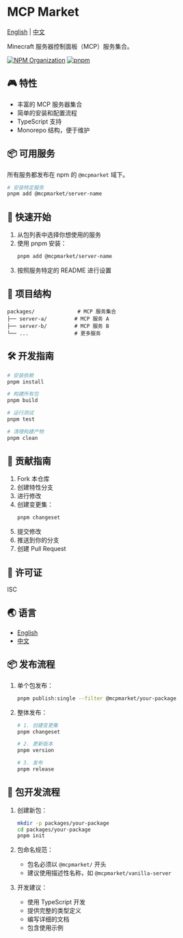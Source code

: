 # MCP Market

[English](README.md) | [中文](README.zh-CN.md)

Minecraft 服务器控制面板（MCP）服务集合。

[![NPM Organization](https://img.shields.io/badge/npm-@mcpmarket-blue.svg)](https://www.npmjs.com/org/mcpmarket)
[![pnpm](https://img.shields.io/badge/maintained%20with-pnpm-cc00ff.svg)](https://pnpm.io/)

## 🎮 特性

- 丰富的 MCP 服务器集合
- 简单的安装和配置流程
- TypeScript 支持
- Monorepo 结构，便于维护

## 📦 可用服务

所有服务都发布在 npm 的 `@mcpmarket` 域下。

```bash
# 安装特定服务
pnpm add @mcpmarket/server-name
```

## 🚀 快速开始

1. 从包列表中选择你想使用的服务
2. 使用 pnpm 安装：
   ```bash
   pnpm add @mcpmarket/server-name
   ```
3. 按照服务特定的 README 进行设置

## 📂 项目结构

```
packages/              # MCP 服务集合
├── server-a/         # MCP 服务 A
├── server-b/         # MCP 服务 B
└── ...               # 更多服务
```

## 🛠 开发指南

```bash
# 安装依赖
pnpm install

# 构建所有包
pnpm build

# 运行测试
pnpm test

# 清理构建产物
pnpm clean
```

## 📝 贡献指南

1. Fork 本仓库
2. 创建特性分支
3. 进行修改
4. 创建变更集：
   ```bash
   pnpm changeset
   ```
5. 提交修改
6. 推送到你的分支
7. 创建 Pull Request

## 📜 许可证

ISC

## 🌏 语言

- [English](README.md)
- [中文](README.zh-CN.md)

## 📦 发布流程

1. 单个包发布：
   ```bash
   pnpm publish:single --filter @mcpmarket/your-package
   ```

2. 整体发布：
   ```bash
   # 1. 创建变更集
   pnpm changeset

   # 2. 更新版本
   pnpm version

   # 3. 发布
   pnpm release
   ```

## 🔧 包开发流程

1. 创建新包：
   ```bash
   mkdir -p packages/your-package
   cd packages/your-package
   pnpm init
   ```

2. 包命名规范：
   - 包名必须以 `@mcpmarket/` 开头
   - 建议使用描述性名称，如 `@mcpmarket/vanilla-server`

3. 开发建议：
   - 使用 TypeScript 开发
   - 提供完整的类型定义
   - 编写详细的文档
   - 包含使用示例 